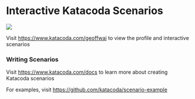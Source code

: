 # Interactive Katacoda Scenarios

[![](http://shields.katacoda.com/katacoda/geoffwai/count.svg)](https://www.katacoda.com/geoffwai "Get your profile on Katacoda.com")

Visit https://www.katacoda.com/geoffwai to view the profile and interactive scenarios

### Writing Scenarios
Visit https://www.katacoda.com/docs to learn more about creating Katacoda scenarios

For examples, visit https://github.com/katacoda/scenario-example
